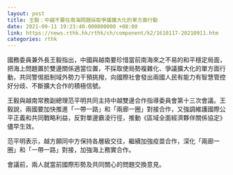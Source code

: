 ```yaml
---
layout: post
title: 王毅：中越不要在南海問題採取爭議擴大化的單方面行動
date: 2021-09-11 19:23:40.000000000 +08:00
link: https://news.rthk.hk/rthk/ch/component/k2/1610117-20210911.htm
categories: rthk
---
```


國務委員兼外長王毅指出，中國與越南要珍惜當前南海來之不易的和平穩定局面，把海上問題置於雙邊關係適當位置，不採取使局勢複雜化、爭議擴大化的單方面行動，共同警惕抵制域外勢力干預挑撥，向國際社會發出兩國人民有能力有智慧管控好分歧、不斷擴大合作的積極信號。

王毅與越南常務副總理范平明共同主持中越雙邊合作指導委員會第十三次會議。王毅說，兩國要加快推進「一帶一路」和「兩廊一圈」對接合作，又強調維護國際公平正義和共同戰略利益，反對單邊霸淩行徑，推動《區域全面經濟夥伴關係協定》儘早生效。

范平明表示，越方願同中方保持各層級交往，繼續加強疫苗合作，深化「兩廊一圈」和「一帶一路」對接，加強海上務實合作。

會議前，兩人就當前國際形勢及共同關心的問題交換意見。
